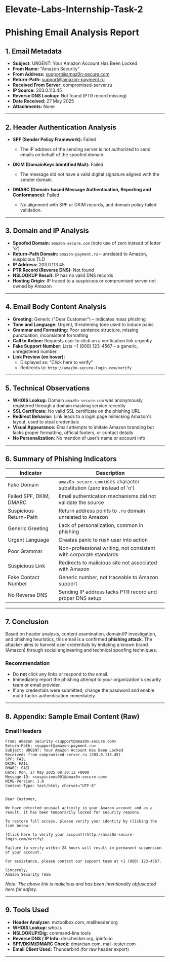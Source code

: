 # Elevate-Labs-Internship-Task-2
# Phishing Email Analysis Report

## 1. Email Metadata

- **Subject:** URGENT: Your Amazon Account Has Been Locked  
- **From Name:** "Amazon Security"  
- **From Address:** support@amaz0n-secure.com  
- **Return-Path:** support@amazon-payment.ru  
- **Received From Server:** compromised-server.ru  
- **IP Source:** 203.0.113.45  
- **Reverse DNS Lookup:** Not found (PTR record missing)  
- **Date Received:** 27 May 2025  
- **Attachments:** None  

---

## 2. Header Authentication Analysis

- **SPF (Sender Policy Framework):** Failed  
  - The IP address of the sending server is not authorized to send emails on behalf of the spoofed domain.
  
- **DKIM (DomainKeys Identified Mail):** Failed  
  - The message did not have a valid digital signature aligned with the sender domain.
  
- **DMARC (Domain-based Message Authentication, Reporting and Conformance):** Failed  
  - No alignment with SPF or DKIM records, and domain policy failed validation.

---

## 3. Domain and IP Analysis

- **Spoofed Domain:** `amaz0n-secure.com` (note use of zero instead of letter 'o')
- **Return-Path Domain:** `amazon-payment.ru` – unrelated to Amazon, suspicious TLD
- **IP Address:** 203.0.113.45
- **PTR Record (Reverse DNS):** Not found
- **NSLOOKUP Result:** IP has no valid DNS records
- **Hosting Origin:** IP traced to a suspicious or compromised server not owned by Amazon

---

## 4. Email Body Content Analysis

- **Greeting:** Generic ("Dear Customer") – indicates mass phishing
- **Tone and Language:** Urgent, threatening tone used to induce panic
- **Grammar and Formatting:** Poor sentence structure, missing punctuation, inconsistent formatting
- **Call to Action:** Requests user to click on a verification link urgently
- **Fake Support Number:** Lists +1 (800) 123-4567 – a generic, unregistered number
- **Link Preview (on hover):** 
  - Displayed as: “Click here to verify”
  - Redirects to: `http://amaz0n-secure-login.com/verify`

---

## 5. Technical Observations

- **WHOIS Lookup:** Domain `amaz0n-secure.com` was anonymously registered through a domain masking service recently
- **SSL Certificate:** No valid SSL certificate on the phishing URL
- **Redirect Behavior:** Link leads to a login page mimicking Amazon's layout, used to steal credentials
- **Visual Appearance:** Email attempts to imitate Amazon branding but lacks proper formatting, official footers, or contact details
- **No Personalization:** No mention of user’s name or account info

---

## 6. Summary of Phishing Indicators

| Indicator | Description |
|----------|-------------|
| Fake Domain | `amaz0n-secure.com` uses character substitution (zero instead of 'o') |
| Failed SPF, DKIM, DMARC | Email authentication mechanisms did not validate the source |
| Suspicious Return-Path | Return address points to `.ru` domain unrelated to Amazon |
| Generic Greeting | Lack of personalization, common in phishing |
| Urgent Language | Creates panic to rush user into action |
| Poor Grammar | Non-professional writing, not consistent with corporate standards |
| Suspicious Link | Redirects to malicious site not associated with Amazon |
| Fake Contact Number | Generic number, not traceable to Amazon support |
| No Reverse DNS | Sending IP address lacks PTR record and proper DNS setup |

---

## 7. Conclusion

Based on header analysis, content examination, domain/IP investigation, and phishing heuristics, this email is a confirmed **phishing attack**. The attacker aims to harvest user credentials by imitating a known brand (Amazon) through social engineering and technical spoofing techniques.

### Recommendation

- Do **not** click any links or respond to the email.  
- Immediately report the phishing attempt to your organization's security team or email provider.  
- If any credentials were submitted, change the password and enable multi-factor authentication immediately.  

---

## 8. Appendix: Sample Email Content (Raw)

### Email Headers
```plaintext
From: Amazon Security <support@amaz0n-secure.com>
Return-Path: <support@amazon-payment.ru>
Subject: URGENT: Your Amazon Account Has Been Locked
Received: from compromised-server.ru (203.0.113.45)
SPF: FAIL
DKIM: FAIL
DMARC: FAIL
Date: Mon, 27 May 2025 08:30:12 +0000
Message-ID: <suspicious001@amaz0n-secure.com>
MIME-Version: 1.0
Content-Type: text/html; charset="UTF-8"


Dear Customer,

We have detected unusual activity in your Amazon account and as a result, it has been temporarily locked for security reasons.

To restore full access, please verify your identity by clicking the link below:

[Click here to verify your account](http://amaz0n-secure-login.com/verify)

Failure to verify within 24 hours will result in permanent suspension of your account.

For assistance, please contact our support team at +1 (800) 123-4567.

Sincerely,  
Amazon Security Team
```

*Note: The above link is malicious and has been intentionally obfuscated here for safety.*

---

## 9. Tools Used

- **Header Analyzer:** mxtoolbox.com, mailheader.org  
- **WHOIS Lookup:** who.is  
- **NSLOOKUP/Dig:** command-line tools  
- **Reverse DNS / IP Info:** dnschecker.org, ipinfo.io  
- **SPF/DKIM/DMARC Check:** dmarcian.com, mail-tester.com  
- **Email Client Used:** Thunderbird (for raw header export)

---

